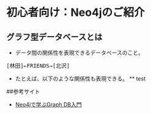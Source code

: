 # 初心者向け：Neo4jのご紹介

## グラフ型データベースとは

* データ間の関係性を表現できるデータベースのこと。

<pre>
[林田]←FRIENDS→[北沢]
</pre>

* たとえば、以下のような関係性も表現できる。
** test




##参考サイト

* [Neo4jで学ぶGraph DB入門](http://www.omotenashi-mind.com/index.php/Neo4j%E3%81%A7%E5%AD%A6%E3%81%B6Graph_DB%E5%85%A5%E9%96%80)
